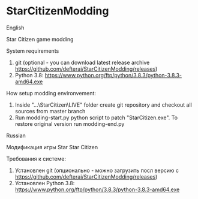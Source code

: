 # StarCitizenModding

English

Star Citizen game modding

System requirements
1. git (optional - you can download latest release archive https://github.com/defterai/StarCitizenModding/releases)
2. Python 3.8: https://www.python.org/ftp/python/3.8.3/python-3.8.3-amd64.exe

How setup modding environvement:
1. Inside "...\StarCitizen\LIVE" folder create git repository and checkout all sources from master branch
2. Run modding-start.py python script to patch "StarCitizen.exe". To restore original version run modding-end.py

Russian

Модификация игры Star Star Citizen

Требования к системе:
1. Установлен git (опционально - можно загрузить посл версию с https://github.com/defterai/StarCitizenModding/releases)
2. Установлен Python 3.8: https://www.python.org/ftp/python/3.8.3/python-3.8.3-amd64.exe